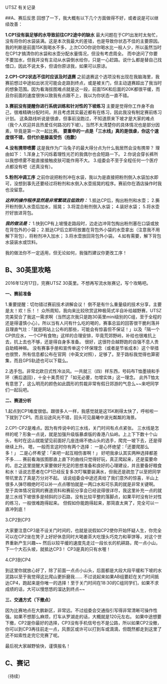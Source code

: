 ﻿UTSZ 有关记录

##A、赛后反思
回想了一下，我大概有以下几个方面做得不好，或者说是可以继续改善：

**1.CP1没有装足够的水导致前往CP2途中的缺水**
最大问题在于CP1出发时太匆忙，没有将你的水袋装满。这是本次我最大的差错，也是导致你状态不佳的主要原因。
我的判断是前面15K我喝水不多，上次COO你说你喝水比一般人少，所以虽然当时在CP1才搞清你的水袋和水壶分配水量情况，但没有考虑周全。
而中途问了你要不要加水，但我并没有主动从水袋倒水给你，只是一心赶路。说什么都是替自己找借口，因此不说太多，但请你原谅我，如果可以原谅。

**2.CP1-CP2状态不佳时应该及时退赛**
之前退赛这个选项没有出现在我脑海里，我赛前想过中途如出状况可能会走路到终点，或是被关门，但主动退赛超出了我当时的想象范围。因为看海拔图难点就是这一段，前面15K和后面的20K都很平缓，而且你前面的速度很快以致我有点跟不上，我以为你状态一直不错。

**3.赛前没有提醒你进行系统训练和针对性的下坡练习**
主要是觉得你工作身不由己，很难精确分配时间，并且考虑其实最近都有在练习，因此我没有制定赛前练习计划。
这条路线听说是很虐，但事前没跑过，不知道原来下坡才是大家的难点（我个人欢迎并且热爱任何路况的下坡）。当然不太清楚你的具体情况也是部分因素，毕竟是第一次一起比赛。
**要重申的一点是「三水线」真的是很虐，你这个速度很不错，但代价是膝盖受伤（抱歉）**

**4.没有携带喷雾**
这是我作为广马兔子的最大得分点为什么我居然会没有携带？
理由如下：
1.浑身上下闪烁着理性光芒的我偶尔也会短路一下。
2.你说会穿长裤所以我想喷雾不能直接接触皮肤可能作用不大。
3.组委会不至于全程任何一个医疗点都没有吧（还真没有）。


**5.粉剂冲调工序**
之前你说把粉剂冲在水袋，我以为是直接把粉剂倒入水袋加水即可，没想到事先还要经过将粉剂和水倒入水壶摇晃的程序。赛前你在酒店操作时我也没留意。

***这样的操作程序显然是非常繁琐且低效的：***
1.抵达CP后，掏出粉剂和水壶；
2.撕开粉剂倒入水壶后加水，摇晃；
3.将混合粉剂倒入水袋；
4.装好水袋；
5.将水壶拧好放进背包。

***我的做法是：***
1.快到CP有上坡慢走路段时，边走边冲背包掏出粉剂塞在口袋或放在背包外的小袋；
2.抵达CP后立即将放置在背包外小袋的水壶拿出（注意我不用解下背包），将粉剂冲入加水；
3.将水壶放回背包外小袋。
4.如有需要，解下背包水袋装水或饮料。

我的做法你不一定适用，但无论如何，我强烈建议你更改工序！

## B、30英里攻略

2016年12月17日，完赛UTSZ 30英里。不想再写流水账赛记，写个攻略吧。

**一、赛前准备**

1.重要提醒：切勿错过赛前技术讲解会议！
倒不是有什么重量级的技术分享，主要是太！欢！乐！！
众所周知，我向来比较欣赏这种极简式半自补给越野赛，UTSZ完美契合了我这一需求啊（当然这次我只是跑30英里mini级别的C组，至于全程的还是得谨慎小心）。所以当有人问有什么吃的喝的，赛事总监的回答很干脆利落并且理直气壮：「就是网站上公布的那些，可能会有惊喜但不保证！」以及「隔一个CP供应水，一个CP有食物」这样的合理安排，毕竟荒郊野岭，补给也很难抗上去，抗上去也不够，还是得自身多准备。
很好，这很符合越野跑的自强不息人贵自助精神嘛。
没有赛事手册和宣传单这个环保理念（或者是节省成本）这个举措也很赞，所有信息都公布在官网（中英文对照），足够了。至于路标我觉得也算密集，而且GPS轨迹也可以下载么。

2.选手包。非常北欧日式性冷淡风。一共就三（四）样东西，号码布T恤墨镜和手环（赛后退回），十全十美贯彻了「如无必要，勿增实体」这一理念。
此外T恤太有意思了，这么明亮的颜色如此圆形的剪裁非常有假日郊游的气息么~~来吧同学们一起玩吧。

**二、赛道分析**

1.起点到CP1难度很低。跟很多人一样，我感觉就是这15K刷得太快了，呼啦啦一下就到了CP1。而且沿途风光不错，回头可见晨曦中波光粼粼的海景。

2.CP1-CP2是难点。因为有传说中的三水线，关门时间有点点紧张。
三水线是怎样的呢？形象一点说，就是加强升级版暴虐版的香港八仙岭。上上下下数十个山头，有时在这山就能望见前面好几座连绵不绝山头的选手，爬完一坡下去，还是得继续上升。
嗯，一般而言这时你有两个选择：
一是心怀绝望：「还要爬那么多！」
二是心怀希望：「来吧一起互相伤害啊！」
好吧我承认其实两种选择都差不多……
赛前看海拔图那直上直下的曲线只觉得好玩，真正爬起来，还是蛮要命的。总之这里提醒大家要做好充足的思想准备和良好的心理建设，并且要备好粮食和水！话说志愿者在CP1已经反复多次叮嘱要装满水，但我还是疏忽了以至把同学带坑里去了真是万分对不起。
话说组委会中途还真给了我们意外的惊喜，半山上很多人弹尽粮绝时可以补一点点哪怕就是一两口水和可乐真的就是非常关键啊。
至于具体情况官网的赛道资料和赛前分享会已经说得很详尽，我这里补充一点的就是三水线下坡很多是倾斜的沙石路，没有比较平整的落脚点，如果平时没有针对性的练习，一般很难跑得起来。
但假如你能跑得起来，那简直太爽了，完全可以一直冲到底！

3.CP2到CP3

大家要注意CP3是不设关门时间的，也就是说假如CP2使你开始怀疑人生，你完全可以在CP2坐在凳子上好好休息同时大喝姜茶大吃馒头巧克力和草饼等，对这个世界重新产生兴趣~~
然后以较平缓的速度先走过一段长长的机耕路，爬一点小山，下一个大石头坡，就抵达CP3！
CP3是真的只有水喔！

4.CP3到CP4

到这里你就放心好了，除了前面一点点小山头，后面都是大段大段平缓和下坡的水泥路以至于我觉得这比爬山更折磨我……
不过说起来如果AB组要赶在关门时间抵达CP4，跑起来是你唯一的选择！至于关门时间在18:30的C组同学们，如果不求成绩的话，大可以慢悠悠的溜达到终点~~

**三、交通方式（下撤点）**

因为比赛地点在大鹏新区，非常远。不过组委会交通指引写得非常清晰可操作性强。如果不想那么麻烦，打车从罗湖走的话，大概就是120元左右。
如果中途想要下撤，CP2是你最好的选择，CP3没有手机信号也不是公路，所以如果CP2没撤，你可以到CP3再往前走一点，风景区或许可以打到车或滴滴，但既然都走到这里了还不如索性走完它完赛了呢。

最后祝大家越野愉快，谨慎报名！


## C、赛记
（待续）



